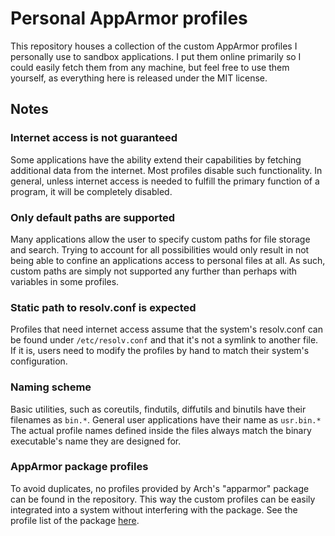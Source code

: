 Personal AppArmor profiles
============================

This repository houses a collection of the custom AppArmor profiles I
personally use to sandbox applications. I put them online primarily so I could
easily fetch them from any machine, but feel free to use them yourself, as
everything here is released under the MIT license. 

Notes
-----

### Internet access is not guaranteed

Some applications have the ability extend their capabilities by fetching
additional data from the internet. Most profiles disable such functionality.
In general, unless internet access is needed to fulfill the primary function
of a program, it will be completely disabled.

### Only default paths are supported

Many applications allow the user to specify custom paths for file storage and
search. Trying to account for all possibilities would only result in not being
able to confine an applications access to personal files at all. As such,
custom paths are simply not supported any further than perhaps with variables
in some profiles.

### Static path to resolv.conf is expected

Profiles that need internet access assume that the system's resolv.conf can be
found under `/etc/resolv.conf` and that it's not a symlink to another file. If
it is, users need to modify the profiles by hand to match their system's
configuration.

### Naming scheme

Basic utilities, such as coreutils, findutils, diffutils and binutils have
their filenames as `bin.*`. General user applications have their name as
`usr.bin.*` The actual profile names defined inside the files always match the
binary executable's name they are designed for.

### AppArmor package profiles

To avoid duplicates, no profiles provided by Arch's "apparmor" package
can be found in the repository. This way the custom profiles can be easily
integrated into a system without interfering with the package. See the profile
list of the package [here](https://archlinux.org/packages/extra/x86_64/apparmor/).
